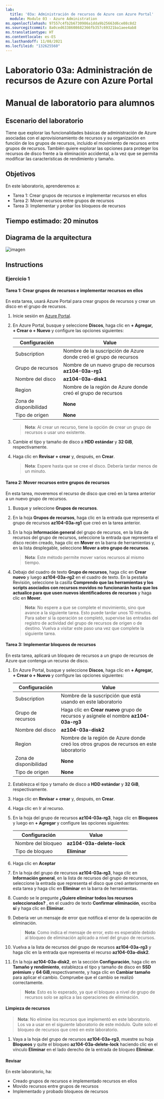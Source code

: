 ```yaml
---
lab:
  title: '03a: Administración de recursos de Azure con Azure Portal'
  module: Module 03 - Azure Administration
ms.openlocfilehash: 97557c4fb2b6730986a1dda9b25663d6ce08c8d2
ms.sourcegitcommit: 8a0ced6338608682366fb357c69321ba1aee4ab8
ms.translationtype: HT
ms.contentlocale: es-ES
ms.lasthandoff: 11/08/2021
ms.locfileid: "132625560"
---
```

# <a name="lab-03a---manage-azure-resources-by-using-the-azure-portal"></a>Laboratorio 03a: Administración de recursos de Azure con Azure Portal
# <a name="student-lab-manual"></a>Manual de laboratorio para alumnos

## <a name="lab-scenario"></a>Escenario del laboratorio

Tiene que explorar las funcionalidades básicas de administración de Azure asociadas con el aprovisionamiento de recursos y su organización en función de los grupos de recursos, incluido el movimiento de recursos entre grupos de recursos. También quiere explorar las opciones para proteger los recursos de disco frente a la eliminación accidental, a la vez que se permita modificar las características de rendimiento y tamaño.

## <a name="objectives"></a>Objetivos

En este laboratorio, aprenderemos a:

+ Tarea 1: Crear grupos de recursos e implementar recursos en ellos
+ Tarea 2: Mover recursos entre grupos de recursos
+ Tarea 3: Implementar y probar los bloqueos de recursos

## <a name="estimated-timing-20-minutes"></a>Tiempo estimado: 20 minutos

## <a name="architecture-diagram"></a>Diagrama de la arquitectura

![imagen](../media/lab03a.png)

## <a name="instructions"></a>Instructions

### <a name="exercise-1"></a>Ejercicio 1

#### <a name="task-1-create-resource-groups-and-deploy-resources-to-resource-groups"></a>Tarea 1: Crear grupos de recursos e implementar recursos en ellos

En esta tarea, usará Azure Portal para crear grupos de recursos y crear un disco en el grupo de recursos.

1. Inicie sesión en [Azure Portal](https://portal.azure.com).

1. En Azure Portal, busque y seleccione **Discos**, haga clic en **+ Agregar, + Crear o + Nuevo** y configure las opciones siguientes:

    |Configuración|Value|
    |---|---|
    |Subscription| Nombre de la suscripción de Azure donde creó el grupo de recursos |
    |Grupo de recursos| Nombre de un nuevo grupo de recursos **az104-03a-rg1** |
    |Nombre del disco| **az104-03a-disk1** |
    |Region| Nombre de la región de Azure donde creó el grupo de recursos |
    |Zona de disponibilidad| **None** |
    |Tipo de origen| **None** |

    >**Nota**: Al crear un recurso, tiene la opción de crear un grupo de recursos o usar uno existente.

1. Cambie el tipo y tamaño de disco a **HDD estándar** y **32 GiB**, respectivamente.

1. Haga clic en **Revisar + crear** y, después, en **Crear**.

    >**Nota**: Espere hasta que se cree el disco. Debería tardar menos de un minuto.

#### <a name="task-2-move-resources-between-resource-groups"></a>Tarea 2: Mover recursos entre grupos de recursos 

En esta tarea, moveremos el recurso de disco que creó en la tarea anterior a un nuevo grupo de recursos. 

1. Busque y seleccione **Grupos de recursos**. 

1. En la hoja **Grupos de  recursos**, haga clic en la entrada que representa el grupo de recursos **az104-03a-rg1** que creó en la tarea anterior.

1. En la hoja **Información general** del grupo de recursos, en la lista de recursos del grupo de recursos, seleccione la entrada que representa el disco recién creado, haga clic en **Mover** en la barra de herramientas y, en la lista desplegable, seleccione **Mover a otro grupo de recursos**.

    >**Nota**: Este método permite mover varios recursos al mismo tiempo. 

1. Debajo del cuadro de texto **Grupo de recursos**, haga clic en **Crear nuevo** y luego **az104-03a-rg2** en el cuadro de texto. En la pestaña Revisión, seleccione la casilla **Comprendo que las herramientas y los scripts asociados con recursos movidos no funcionarán hasta que los actualice para que usen nuevos identificadores de recursos** y haga clic en **Mover**.

    >**Nota**: No espere a que se complete el movimiento, sino que avance a la siguiente tarea. Esto puede tardar unos 10 minutos. Para saber si la operación se completó, supervise las entradas del registro de actividad del grupo de recursos de origen o de destino. Vuelva a visitar este paso una vez que complete la siguiente tarea.

#### <a name="task-3-implement-resource-locks"></a>Tarea 3: Implementar bloqueos de recursos

En esta tarea, aplicará un bloqueo de recursos a un grupo de recursos de Azure que contenga un recurso de disco.

1. En Azure Portal, busque y seleccione **Discos**, haga clic en **+ Agregar, + Crear o + Nuevo** y configure las opciones siguientes:

    |Configuración|Value|
    |---|---|
    |Subscription| Nombre de la suscripción que está usando en este laboratorio |
    |Grupo de recursos| Haga clic en **Crear nuevo** grupo de recursos y asígnele el nombre **az104-03a-rg3** |
    |Nombre del disco| **az104-03a-disk2** |
    |Region| Nombre de la región de Azure donde creó los otros grupos de recursos en este laboratorio |
    |Zona de disponibilidad| **None** |
    |Tipo de origen| **None** |

1. Establezca el tipo y tamaño de disco a **HDD estándar** y **32 GiB**, respectivamente.

1. Haga clic en **Revisar + crear** y, después, en **Crear**.

1. Haga clic en Ir al recurso. 

1. En la hoja del grupo de recursos **az104-03a-rg3**, haga clic en **Bloqueos** y luego en **+ Agregar** y configure las opciones siguientes:

    |Configuración|Value|
    |---|---|
    |Nombre del bloqueo| **az104-03a-delete-lock** |
    |Tipo de bloqueo| **Eliminar** |
    
1. Haga clic en **Aceptar**    

1. En la hoja del grupo de recursos **az104-03a-rg3**, haga clic en **Información general**, en la lista de recursos del grupo de recursos, seleccione la entrada que representa el disco que creó anteriormente en esta tarea y haga clic en **Eliminar** en la barra de herramientas. 

1. Cuando se le pregunte **¿Quiere eliminar todos los recursos seleccionados?** , en el cuadro de texto **Confirmar eliminación**, escriba **sí** y haga clic en **Eliminar**.

1. Debería ver un mensaje de error que notifica el error de la operación de eliminación. 

    >**Nota**: Como indica el mensaje de error, esto es esperable debido al bloqueo de eliminación aplicado a nivel del grupo de recursos.

1. Vuelva a la lista de recursos del grupo de recursos **az104-03a-rg3** y haga clic en la entrada que representa el recurso **az104-03a-disk2**. 

1. En la hoja **az104-03a-disk2**, en la sección **Configuración**, haga clic en **Tamaño y rendimiento**, establezca el tipo y tamaño de disco en **SSD prémium** y **64 GiB**,respectivamente, y haga clic en **Cambiar tamaño** para aplicar el cambio. Compruebe que el cambio se realizó correctamente.

    >**Nota**: Esto es lo esperado, ya que el bloqueo a nivel de grupo de recursos solo se aplica a las operaciones de eliminación. 

#### <a name="clean-up-resources"></a>Limpieza de recursos

   >**Nota**: No elimine los recursos que implementó en este laboratorio. Los va a usar en el siguiente laboratorio de este módulo. Quite solo el bloqueo de recursos que creó en este laboratorio.

1. Vaya a la hoja del grupo de recursos **az104-03a-rg3**, muestre su hoja **Bloqueos** y quite el bloqueo **az104-03a-delete-lock** haciendo clic en el vínculo **Eliminar** en el lado derecho de la entrada de bloqueo **Eliminar**.

#### <a name="review"></a>Revisar

En este laboratorio, ha:

- Creado grupos de recursos e implementado recursos en ellos
- Movido recursos entre grupos de recursos
- Implementado y probado bloqueos de recursos
